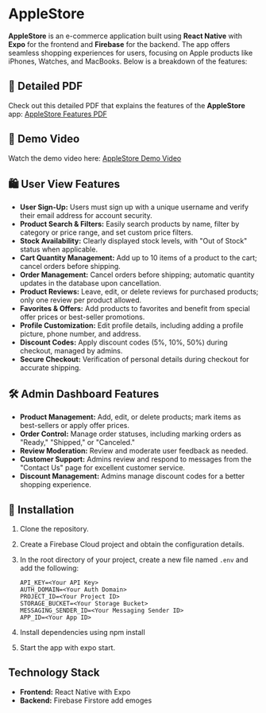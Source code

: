 # AppleStore

**AppleStore** is an e-commerce application built using **React Native** with **Expo** for the frontend and **Firebase** for the backend. The app offers seamless shopping experiences for users, focusing on Apple products like iPhones, Watches, and MacBooks. Below is a breakdown of the features:

## 📄 Detailed PDF

Check out this detailed PDF that explains the features of the **AppleStore** app: [AppleStore Features PDF](https://eu.docs.wps.com/module/common/loadPlatform/?sid=sIJPcsqyTAtvw8LcG&v=v2)

## 🎥 Demo Video

Watch the demo video here: [AppleStore Demo Video](https://drive.google.com/file/d/1e5UqYlzItr76iczMyUPsqmp8Sp0sD1u6/view)

## 🛍️ User View Features

- **User Sign-Up:** Users must sign up with a unique username and verify their email address for account security.
- **Product Search & Filters:** Easily search products by name, filter by category or price range, and set custom price filters.
- **Stock Availability:** Clearly displayed stock levels, with "Out of Stock" status when applicable.
- **Cart Quantity Management:** Add up to 10 items of a product to the cart; cancel orders before shipping.
- **Order Management:** Cancel orders before shipping; automatic quantity updates in the database upon cancellation.
- **Product Reviews:** Leave, edit, or delete reviews for purchased products; only one review per product allowed.
- **Favorites & Offers:** Add products to favorites and benefit from special offer prices or best-seller promotions.
- **Profile Customization:** Edit profile details, including adding a profile picture, phone number, and address.
- **Discount Codes:** Apply discount codes (5%, 10%, 50%) during checkout, managed by admins.
- **Secure Checkout:** Verification of personal details during checkout for accurate shipping.

## 🛠️ Admin Dashboard Features

- **Product Management:** Add, edit, or delete products; mark items as best-sellers or apply offer prices.
- **Order Control:** Manage order statuses, including marking orders as "Ready," "Shipped," or "Canceled."
- **Review Moderation:** Review and moderate user feedback as needed.
- **Customer Support:** Admins review and respond to messages from the "Contact Us" page for excellent customer service.
- **Discount Management:** Admins manage discount codes for a better shopping experience.

## 🚀 Installation

1. Clone the repository.
2. Create a Firebase Cloud project and obtain the configuration details.
3. In the root directory of your project, create a new file named `.env` and add the following:

   ```plaintext
   API_KEY=<Your API Key>
   AUTH_DOMAIN=<Your Auth Domain>
   PROJECT_ID=<Your Project ID>
   STORAGE_BUCKET=<Your Storage Bucket>
   MESSAGING_SENDER_ID=<Your Messaging Sender ID>
   APP_ID=<Your App ID>
   
4. Install dependencies using npm install
5. Start the app with expo start.

## Technology Stack

- **Frontend:** React Native with Expo
- **Backend:** Firebase Firstore add emoges
